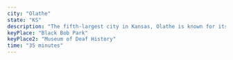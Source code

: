 ```yaml
---
city: "Olathe"
state: "KS"
description: "The fifth-largest city in Kansas, Olathe is known for its strong economy, vibrant arts scene, and outdoor recreation opportunities. It's also home to the Kansas State University Olathe campus."
keyPlace: "Black Bob Park"
keyPlace2: "Museum of Deaf History"
time: "35 minutes"
---
```

